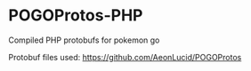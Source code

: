 # POGOProtos-PHP
Compiled PHP protobufs for pokemon go

Protobuf files used: https://github.com/AeonLucid/POGOProtos
